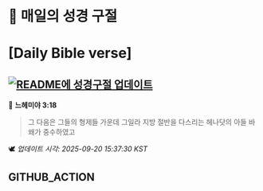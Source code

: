 # 🙏 매일의 성경 구절
# [Daily Bible verse]
## [![README에 성경구절 업데이트](https://github.com/DONGSUKA/first_test/actions/workflows/update-readme-bible.yml/badge.svg)](https://github.com/DONGSUKA/first_test/actions/workflows/update-readme-bible.yml)
<!-- START_BIBLE_VERSE -->
📖 **느헤미야 3:18**
> 그 다음은 그들의 형제들 가운데 그일라 지방 절반을 다스리는 헤나닷의 아들 바왜가 중수하였고

🕊️ _업데이트 시각: 2025-09-20 15:37:30 KST_
  <!-- END_BIBLE_VERSE -->
## GITHUB_ACTION
